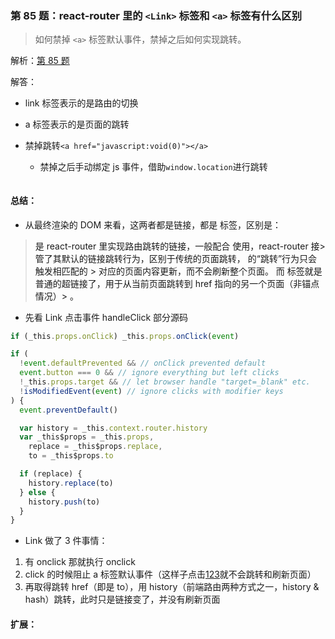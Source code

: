 ### 第 85 题：react-router 里的 `<Link>` 标签和 `<a>` 标签有什么区别

> 如何禁掉 `<a>` 标签默认事件，禁掉之后如何实现跳转。

解析：[第 85 题](https://github.com/Advanced-Frontend/Daily-Interview-Question/issues/135)

解答：

- link 标签表示的是路由的切换
- a 标签表示的是页面的跳转

- 禁掉跳转`<a href="javascript:void(0)"></a>`
  - 禁掉之后手动绑定 js 事件，借助`window.location`进行跳转

```javascript

```

#### 总结：

- 从最终渲染的 DOM 来看，这两者都是链接，都是 <a> 标签，区别是：

> <Link> 是 react-router 里实现路由跳转的链接，一般配合 <Route> 使用，react-router 接> 管了其默认的链接跳转行为，区别于传统的页面跳转，<Link> 的“跳转”行为只会触发相匹配的 > <Route> 对应的页面内容更新，而不会刷新整个页面。
> 而 <a> 标签就是普通的超链接了，用于从当前页面跳转到 href 指向的另一个页面（非锚点情况）> 。

- 先看 Link 点击事件 handleClick 部分源码

```js
if (_this.props.onClick) _this.props.onClick(event)

if (
  !event.defaultPrevented && // onClick prevented default
  event.button === 0 && // ignore everything but left clicks
  !_this.props.target && // let browser handle "target=_blank" etc.
  !isModifiedEvent(event) // ignore clicks with modifier keys
) {
  event.preventDefault()

  var history = _this.context.router.history
  var _this$props = _this.props,
    replace = _this$props.replace,
    to = _this$props.to

  if (replace) {
    history.replace(to)
  } else {
    history.push(to)
  }
}
```

- Link 做了 3 件事情：

1. 有 onclick 那就执行 onclick
2. click 的时候阻止 a 标签默认事件（这样子点击<a href="/abc">123</a>就不会跳转和刷新页面）
3. 再取得跳转 href（即是 to），用 history（前端路由两种方式之一，history & hash）跳转，此时只是链接变了，并没有刷新页面

#### 扩展：
